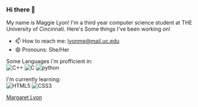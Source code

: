 ### Hi there 👋
My name is Maggie Lyon! I'm a third year computer science student at THE University of Cincinnati. Here's Some things I've been working on!
- 📫 How to reach me: lyonme@mail.uc.edu
- 😄 Pronouns: She/Her
  
Some Languages i'm profficient in:<br>
![C++](https://img.shields.io/badge/C++-00599C.svg?style=for-the-badge&logo=C++&logoColor=red)
![C](https://img.shields.io/badge/C-A8B9CC.svg?style=for-the-badge&logo=C&logoColor=blue)
![python](https://img.shields.io/badge/Python-3776AB.svg?style=for-the-badge&logo=Python&logoColor=purple)

I'm currently learning:<br>
![HTML5](https://img.shields.io/badge/HTML5-E34F26.svg?style=for-the-badge&logo=HTML5&logoColor=white)
![CSS3](https://img.shields.io/badge/CSS3-1572B6.svg?style=for-the-badge&logo=CSS3&logoColor=white)

<script src="https://platform.linkedin.com/badges/js/profile.js" async defer type="text/javascript"></script>
<div class="badge-base LI-profile-badge" data-locale="en_US" data-size="medium" data-theme="light" data-type="VERTICAL" data-vanity="margaretlyon" data-version="v1"><a class="badge-base__link LI-simple-link" href="https://www.linkedin.com/in/margaretlyon?trk=profile-badge">Margaret Lyon</a></div>

